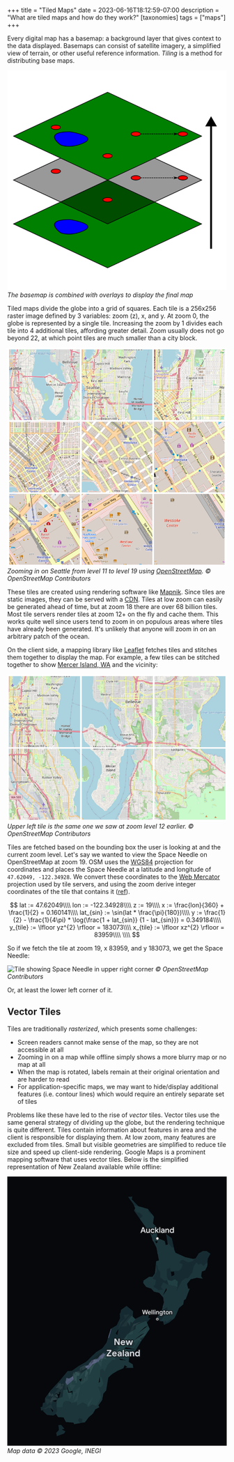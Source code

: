 +++
title = "Tiled Maps"
date = 2023-06-16T18:12:59-07:00
description = "What are tiled maps and how do they work?"
[taxonomies]
tags = ["maps"]
+++

Every digital map has a basemap: a background layer that gives context to the data displayed. Basemaps can consist of satellite imagery, a simplified view of terrain, or other useful reference information. _Tiling_ is a method for distributing base maps.

![Three squares showing how the final map is formed by combining layers](layers.svg)
_The basemap is combined with overlays to display the final map_

Tiled maps divide the globe into a grid of squares. Each tile is a 256x256 raster image defined by 3 variables: zoom (z), x, and y. At zoom 0, the globe is represented by a single tile. Increasing the zoom by 1 divides each tile into 4 additional tiles, affording greater detail. Zoom usually does not go beyond 22, at which point tiles are much smaller than a city block.

![A grid of 9 map tiles](zoomed.png)
*Zooming in on Seattle from level 11 to level 19 using [OpenStreetMap](https://www.openstreetmap.org). &copy; OpenStreetMap Contributors*

These tiles are created using rendering software like [Mapnik](https://wiki.openstreetmap.org/wiki/Mapnik). Since tiles are static images, they can be served with a [CDN](https://en.wikipedia.org/wiki/Content_delivery_network). Tiles at low zoom can easily be generated ahead of time, but at zoom 18 there are over 68 billion tiles. Most tile servers render tiles at zoom 12+ on the fly and cache them. This works quite well since users tend to zoom in on populous areas where tiles have already been generated. It's unlikely that anyone will zoom in on an arbitrary patch of the ocean.

On the client side, a mapping library like [Leaflet](https://leafletjs.com/) fetches tiles and stitches them together to display the map. For example, a few tiles can be stitched together to show [Mercer Island, WA](https://en.wikipedia.org/wiki/Mercer_Island,_Washington) and the vicinity:

![Tiles stitched together](stitched.png)
*Upper left tile is the same one we saw at zoom level 12 earlier. &copy; OpenStreetMap Contributors*

Tiles are fetched based on the bounding box the user is looking at and the current zoom level. Let's say we wanted to view the Space Needle on OpenStreetMap at zoom 19. OSM uses the [WGS84](https://en.wikipedia.org/wiki/World_Geodetic_System#WGS84) projection for coordinates and places the Space Needle at a latitude and longitude of `47.62049, -122.34928`. We convert these coordinates to the [Web Mercator](https://en.wikipedia.org/wiki/Web_Mercator_projection) projection used by tile servers, and using the zoom derive integer coordinates of the tile that contains it ([ref](https://github.com/mapbox/mercantile/blob/main/mercantile/__init__.py)).

$$
lat := 47.62049\\\\
lon := -122.34928\\\\
z := 19\\\\
x := \frac{lon}{360} + \frac{1}{2} = 0.160141\\\\
lat_{sin} := \sin(lat * \frac{\pi}{180})\\\\
y := \frac{1}{2} - \frac{1}{4\pi} * \log(\frac{1 + lat_{sin}} {1 - lat_{sin}}) = 0.349184\\\\
y_{tile} := \lfloor yz^{2} \rfloor = 183073\\\\
x_{tile} := \lfloor xz^{2} \rfloor = 83959\\\\
\\\\
$$

So if we fetch the tile at zoom 19, x 83959, and y 183073, we get the Space Needle:

![Tile showing Space Needle in upper right corner](https://tile.openstreetmap.org/19/83959/183073.png)
*&copy; OpenStreetMap Contributors*

Or, at least the lower left corner of it.

## Vector Tiles

Tiles are traditionally *rasterized*, which presents some challenges:

* Screen readers cannot make sense of the map, so they are not accessible at all
* Zooming in on a map while offline simply shows a more blurry map or no map at all
* When the map is rotated, labels remain at their original orientation and are harder to read
* For application-specific maps, we may want to hide/display additional features (i.e. contour lines) which would require an entirely separate set of tiles

Problems like these have led to the rise of *vector* tiles. Vector tiles use the same general strategy of dividing up the globe, but the rendering technique is quite different. Tiles contain information about features in area and the client is responsible for displaying them. At low zoom, many features are excluded from tiles. Small but visible geometries are simplified to reduce tile size and speed up client-side rendering. Google Maps is a prominent mapping software that uses vector tiles. Below is the simplified representation of New Zealand available while offline:

![Screenshot of New Zealand in Google Maps](new_zealand_vector.png)
*Map data &copy; 2023 Google, INEGI*
